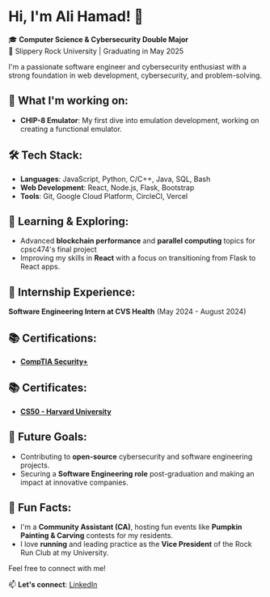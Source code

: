 # Hi, I'm Ali Hamad! 👋

🎓 **Computer Science & Cybersecurity Double Major**  
📍 Slippery Rock University | Graduating in May 2025

I'm a passionate software engineer and cybersecurity enthusiast with a strong foundation in web development, cybersecurity, and problem-solving.

## 🔭 What I'm working on:
- **CHIP-8 Emulator**: My first dive into emulation development, working on creating a functional emulator.

## 🛠️ Tech Stack:
- **Languages**: JavaScript, Python, C/C++, Java, SQL, Bash
- **Web Development**: React, Node.js, Flask, Bootstrap
- **Tools**: Git, Google Cloud Platform, CircleCI, Vercel

## 🌱 Learning & Exploring:
- Advanced **blockchain performance** and **parallel computing** topics for cpsc474's final project
- Improving my skills in **React** with a focus on transitioning from Flask to React apps.

## 💼 Internship Experience:
**Software Engineering Intern at CVS Health** (May 2024 - August 2024)  

## 📚 Certifications:
- [**CompTIA Security+**](./security+_certificate.pdf)

## 📚 Certificates:
- [**CS50 - Harvard University**](https://courses.edx.org/certificates/c097711ef3c74cc9b7d400cea937edee)

## 🚀 Future Goals:
- Contributing to **open-source** cybersecurity and software engineering projects.
- Securing a **Software Engineering role** post-graduation and making an impact at innovative companies.

## 🌟 Fun Facts:
- I'm a **Community Assistant (CA)**, hosting fun events like **Pumpkin Painting & Carving** contests for my residents.
- I love **running** and leading practice as the **Vice President** of the Rock Run Club at my University.

Feel free to connect with me!

📫 **Let's connect**: [LinkedIn](https://www.linkedin.com/in/ah410/)
